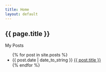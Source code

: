 ```yaml
---
title: Home
layout: default
---
```


<h2>{{ page.title }}</h2>
<p>My Posts</p>
<ul>
{% for post in site.posts %}
  <li>{{ post.date | date_to_string }} <a href="{{ site.baseurl }}{{ post.url }}">{{ post.title }}</a></li>
{% endfor %}
</ul>

